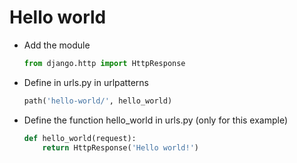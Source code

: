 # Hello world

- Add the module

    ```python
    from django.http import HttpResponse
    ```

- Define in urls.py in urlpatterns

    ```python
    path('hello-world/', hello_world)
    ```

- Define the function hello_world in urls.py (only for this example)

    ```python
    def hello_world(request):
    	return HttpResponse('Hello world!')
    ```
